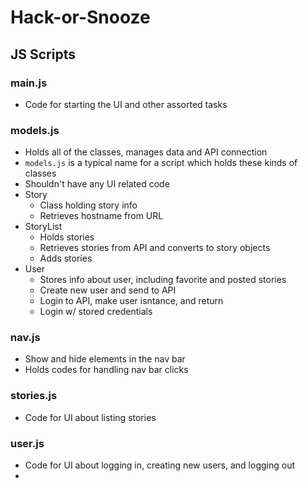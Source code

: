 # Hack-or-Snooze

## JS Scripts
### main.js
* Code for starting the UI and other assorted tasks

### models.js
* Holds all of the classes, manages data and API connection
* `models.js` is a typical name for a script which holds these kinds of classes
* Shouldn't have any UI related code
* Story
    * Class holding story info
    * Retrieves hostname from URL
* StoryList
    * Holds stories
    * Retrieves stories from API and converts to story objects
    * Adds stories
* User
    * Stores info about user, including favorite and posted stories
    * Create new user and send to API
    * Login to API, make user isntance, and return
    * Login w/ stored credentials



### nav.js
* Show and hide elements in the nav bar
* Holds codes for handling nav bar clicks

### stories.js
* Code for UI about listing stories

### user.js
* Code for UI about logging in, creating new users, and logging out
* 